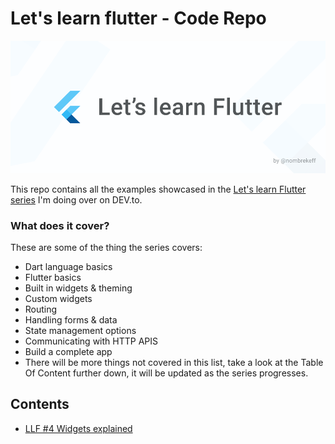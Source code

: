 # Let's learn flutter - Code Repo

![repo cover image](./media/gh-cover.png)

This repo contains all the examples showcased in the [Let's learn Flutter series](https://dev.to/nombrekeff/series/14292) I'm doing over on DEV.to.

### What does it cover?
These are some of the thing the series covers:
* Dart language basics
* Flutter basics
* Built in widgets & theming
* Custom widgets
* Routing
* Handling forms & data
* State management options
* Communicating with HTTP APIS
* Build a complete app
* There will be more things not covered in this list, take a look at the Table Of Content further down, it will be updated as the series progresses.

## Contents
* [LLF #4 Widgets explained](./apps/llf_4_what_are_widgets)

